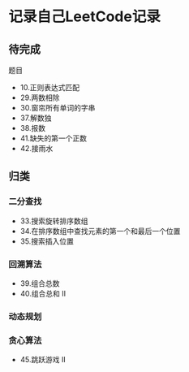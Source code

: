 # 记录自己LeetCode记录

## 待完成
题目
+ 10.正则表达式匹配
+ 29.两数相除
+ 30.窗帘所有单词的字串
+ 37.解数独
+ 38.报数
+ 41.缺失的第一个正数
+ 42.接雨水

## 归类

### 二分查找

* 33.搜索旋转排序数组
* 34.在排序数组中查找元素的第一个和最后一个位置
* 35.搜索插入位置

### 回溯算法

* 39.组合总数
* 40.组合总和 II

### 动态规划

### 贪心算法
* 45.跳跃游戏 II

